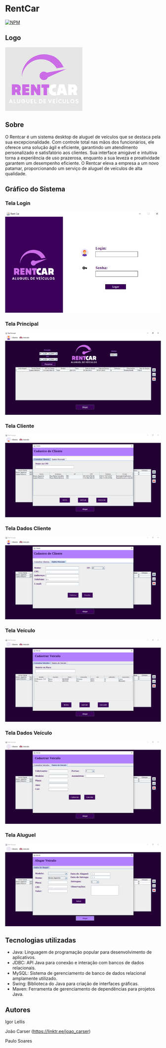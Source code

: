 # RentCar
[![NPM](https://img.shields.io/npm/l/react)](https://github.com/ADSJava/RentCarNew/blob/master/LICENSE)

## Logo
![Logo](https://raw.githubusercontent.com/ADSJava/assets/main/RentCar/logoRentCar.png)

## Sobre
O Rentcar é um sistema desktop de aluguel de veículos que se destaca pela sua excepcionalidade. Com controle total nas mãos dos funcionários, ele oferece uma solução ágil e eficiente, garantindo um atendimento personalizado e satisfatório aos clientes. Sua interface amigável e intuitiva torna a experiência de uso prazerosa, enquanto a sua leveza e proatividade garantem um desempenho eficiente. O Rentcar eleva a empresa a um novo patamar, proporcionando um serviço de aluguel de veículos de alta qualidade.

## Gráfico do Sistema
### Tela Login
![Tela Login](https://raw.githubusercontent.com/ADSJava/assets/main/RentCar/Tela%20Login.png)
### Tela Principal
![Tela Principal](https://raw.githubusercontent.com/ADSJava/assets/main/RentCar/Tela%20Principal.png)
### Tela Cliente
![frm Cliente](https://raw.githubusercontent.com/ADSJava/assets/main/RentCar/Tela%20Cliente.png)
### Tela Dados Cliente
![frm DadosCliente](https://raw.githubusercontent.com/ADSJava/assets/main/RentCar/TelaDadosCliente.png)
### Tela Veículo
![frm Veiculo](https://raw.githubusercontent.com/ADSJava/assets/main/RentCar/Tela%20Veiculo.png)
### Tela Dados Veículo
![frm DadosVeiculo](https://raw.githubusercontent.com/ADSJava/assets/main/RentCar/TelaDadosVeiculo.png)
### Tela Aluguel
![frm Aluguel](https://raw.githubusercontent.com/ADSJava/assets/main/RentCar/Tela%20Aluguel.png)

## Tecnologias utilizadas
- Java: Linguagem de programação popular para desenvolvimento de aplicativos.
- JDBC: API Java para conexão e interação com bancos de dados relacionais.
- MySQL: Sistema de gerenciamento de banco de dados relacional amplamente utilizado.
- Swing: Biblioteca do Java para criação de interfaces gráficas.
- Maven: Ferramenta de gerenciamento de dependências para projetos Java.

## Autores
Igor Lellis

João Carser (https://linktr.ee/joao_carser)

Paulo Soares
